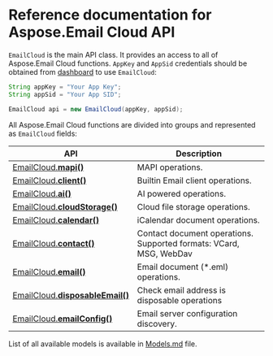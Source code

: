 ﻿# Reference documentation for Aspose.Email Cloud API

`EmailCloud` is the main API class. It provides an access to all of Aspose.Email Cloud functions.
`AppKey` and `AppSid` credentials should be obtained from [dashboard](https://dashboard.aspose.cloud/#/) to use `EmailCloud`:

```java
String appKey = "Your App Key";
String appSid = "Your App SID";

EmailCloud api = new EmailCloud(appKey, appSid);
```

All Aspose.Email Cloud functions are divided into groups and represented as `EmailCloud` fields:

API | Description
--- | -----------
[EmailCloud.**mapi()**](MapiGroup.md) | MAPI operations.             
[EmailCloud.**client()**](ClientGroup.md) | Builtin Email client operations.             
[EmailCloud.**ai()**](AiGroup.md) | AI powered operations.             
[EmailCloud.**cloudStorage()**](CloudStorageGroup.md) | Cloud file storage operations.             
[EmailCloud.**calendar()**](CalendarApi_list.md) | iCalendar document operations.             
[EmailCloud.**contact()**](ContactApi_list.md) | Contact document operations. Supported formats: VCard, MSG, WebDav             
[EmailCloud.**email()**](EmailApi_list.md) | Email document (*.eml) operations.             
[EmailCloud.**disposableEmail()**](DisposableEmailApi_list.md) | Check email address is disposable operations             
[EmailCloud.**emailConfig()**](EmailConfigApi_list.md) | Email server configuration discovery.             


List of all available models is available in [Models.md](Models.md) file.